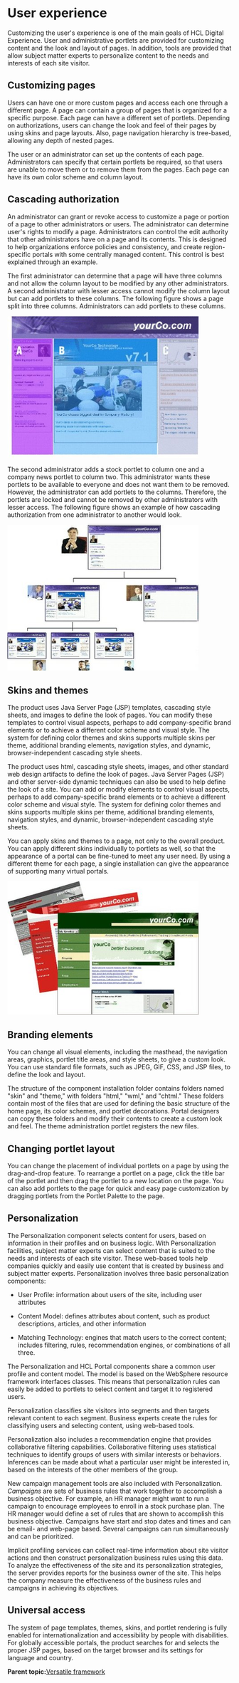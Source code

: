 # User experience

Customizing the user's experience is one of the main goals of HCL Digital Experience. User and administrative portlets are provided for customizing content and the look and layout of pages. In addition, tools are provided that allow subject matter experts to personalize content to the needs and interests of each site visitor.

## Customizing pages

Users can have one or more custom pages and access each one through a different page. A page can contain a group of pages that is organized for a specific purpose. Each page can have a different set of portlets. Depending on authorizations, users can change the look and feel of their pages by using skins and page layouts. Also, page navigation hierarchy is tree-based, allowing any depth of nested pages.

The user or an administrator can set up the contents of each page. Administrators can specify that certain portlets be required, so that users are unable to move them or to remove them from the pages. Each page can have its own color scheme and column layout.

## Cascading authorization

An administrator can grant or revoke access to customize a page or portion of a page to other administrators or users. The administrator can determine user's rights to modify a page. Administrators can control the edit authority that other administrators have on a page and its contents. This is designed to help organizations enforce policies and consistency, and create region-specific portals with some centrally managed content. This control is best explained through an example.

The first administrator can determine that a page will have three columns and not allow the column layout to be modified by any other administrators. A second administrator with lesser access cannot modify the column layout but can add portlets to these columns. The following figure shows a page split into three columns. Administrators can add portlets to these columns.

![A description of this graphic for the regions of a page is provided in this topic.](../images/principal.jpg)

The second administrator adds a stock portlet to column one and a company news portlet to column two. This administrator wants these portlets to be available to everyone and does not want them to be removed. However, the administrator can add portlets to the columns. Therefore, the portlets are locked and cannot be removed by other administrators with lesser access. The following figure shows an example of how cascading authorization from one administrator to another would look.

![A description of this graphic for cascading pages is provided in this topic.](../images/cascading-pages.jpg)

## Skins and themes

The product uses Java Server Page \(JSP\) templates, cascading style sheets, and images to define the look of pages. You can modify these templates to control visual aspects, perhaps to add company-specific brand elements or to achieve a different color scheme and visual style. The system for defining color themes and skins supports multiple skins per theme, additional branding elements, navigation styles, and dynamic, browser-independent cascading style sheets.

The product uses html, cascading style sheets, images, and other standard web design artifacts to define the look of pages. Java Server Pages \(JSP\) and other server-side dynamic techniques can also be used to help define the look of a site. You can add or modify elements to control visual aspects, perhaps to add company-specific brand elements or to achieve a different color scheme and visual style. The system for defining color themes and skins supports multiple skins per theme, additional branding elements, navigation styles, and dynamic, browser-independent cascading style sheets.

You can apply skins and themes to a page, not only to the overall product. You can apply different skins individually to portlets as well, so that the appearance of a portal can be fine-tuned to meet any user need. By using a different theme for each page, a single installation can give the appearance of supporting many virtual portals.

![A description of this graphic for themes and skins is provided in this topic.](../images/themes-skins.jpg)

## Branding elements

You can change all visual elements, including the masthead, the navigation areas, graphics, portlet title areas, and style sheets, to give a custom look. You can use standard file formats, such as JPEG, GIF, CSS, and JSP files, to define the look and layout.

The structure of the component installation folder contains folders named "skin" and "theme," with folders "html," "wml," and "chtml." These folders contain most of the files that are used for defining the basic structure of the home page, its color schemes, and portlet decorations. Portal designers can copy these folders and modify their contents to create a custom look and feel. The theme administration portlet registers the new files.

## Changing portlet layout

You can change the placement of individual portlets on a page by using the drag-and-drop feature. To rearrange a portlet on a page, click the title bar of the portlet and then drag the portlet to a new location on the page. You can also add portlets to the page for quick and easy page customization by dragging portlets from the Portlet Palette to the page.

## Personalization

The Personalization component selects content for users, based on information in their profiles and on business logic. With Personalization facilities, subject matter experts can select content that is suited to the needs and interests of each site visitor. These web-based tools help companies quickly and easily use content that is created by business and subject matter experts. Personalization involves three basic personalization components:

-   User Profile: information about users of the site, including user attributes

-   Content Model: defines attributes about content, such as product descriptions, articles, and other information

-   Matching Technology: engines that match users to the correct content; includes filtering, rules, recommendation engines, or combinations of all three.


The Personalization and HCL Portal components share a common user profile and content model. The model is based on the WebSphere resource framework interfaces classes. This means that personalization rules can easily be added to portlets to select content and target it to registered users.

Personalization classifies site visitors into segments and then targets relevant content to each segment. Business experts create the rules for classifying users and selecting content, using web-based tools.

Personalization also includes a recommendation engine that provides collaborative filtering capabilities. Collaborative filtering uses statistical techniques to identify groups of users with similar interests or behaviors. Inferences can be made about what a particular user might be interested in, based on the interests of the other members of the group.

New campaign management tools are also included with Personalization. *Campaigns* are sets of business rules that work together to accomplish a business objective. For example, an HR manager might want to run a campaign to encourage employees to enroll in a stock purchase plan. The HR manager would define a set of rules that are shown to accomplish this business objective. Campaigns have start and stop dates and times and can be email- and web-page based. Several campaigns can run simultaneously and can be prioritized.

Implicit profiling services can collect real-time information about site visitor actions and then construct personalization business rules using this data. To analyze the effectiveness of the site and its personalization strategies, the server provides reports for the business owner of the site. This helps the company measure the effectiveness of the business rules and campaigns in achieving its objectives.

## Universal access

The system of page templates, themes, skins, and portlet rendering is fully enabled for internationalization and accessibility by people with disabilities. For globally accessible portals, the product searches for and selects the proper JSP pages, based on the target browser and its settings for language and country.

**Parent topic:**[Versatile framework](../overview/fea_vf.md)

